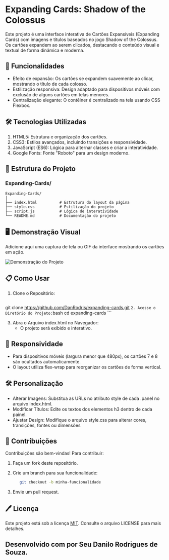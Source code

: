 # Expanding Cards: Shadow of the Colossus
Este projeto é uma interface interativa de Cartões Expansíveis (Expanding Cards) com imagens e títulos baseados no jogo Shadow of the Colossus. Os cartões expandem ao serem clicados, destacando o conteúdo visual e textual de forma dinâmica e moderna.

## 🚀 Funcionalidades
- Efeito de expansão: Os cartões se expandem suavemente ao clicar, mostrando o título de cada colosso.
- Estilização responsiva: Design adaptado para dispositivos móveis com exclusão de alguns cartões em telas menores.
- Centralização elegante: O contêiner é centralizado na tela usando CSS Flexbox.

## 🛠️ Tecnologias Utilizadas
1. HTML5: Estrutura e organização dos cartões.
2. CSS3: Estilos avançados, incluindo transições e responsividade.
3. JavaScript (ES6): Lógica para alternar classes e criar a interatividade.
4. Google Fonts: Fonte "Roboto" para um design moderno.

## 📂 Estrutura do Projeto

### Expanding-Cards/

   ```plaintext
Expanding-Cards/
│
├── index.html          # Estrutura do layout da página
├── style.css           # Estilização do projeto
├── script.js           # Lógica de interatividade
└── README.md           # Documentação do projeto
```

## 🖥️ Demonstração Visual
Adicione aqui uma captura de tela ou GIF da interface mostrando os cartões em ação.

![Demonstração do Projeto](./Expanding_cards.gif)

## 📋 Como Usar
1. Clone o Repositório:
    ```bash
git clone https://github.com/DanRodris/expanding-cards.git
    ```
2. Acesse o Diretório do Projeto:
    ```bash
    cd expanding-cards
    ```

3. Abra o Arquivo index.html no Navegador:
   - O projeto será exibido e interativo.

## 📱 Responsividade
- Para dispositivos móveis (largura menor que 480px), os cartões 7 e 8 são ocultados automaticamente.
- O layout utiliza flex-wrap para reorganizar os cartões de forma vertical.

## 🛠️ Personalização
- Alterar Imagens: Substitua as URLs no atributo style de cada .panel no arquivo index.html.
- Modificar Títulos: Edite os textos dos elementos h3 dentro de cada painel.
- Ajustar Design: Modifique o arquivo style.css para alterar cores, transições, fontes ou dimensões

## 🤝 Contribuições
Contribuições são bem-vindas! Para contribuir:

1. Faça um fork deste repositório.
2. Crie um branch para sua funcionalidade:
    ```bash
       git checkout -b minha-funcionalidade
    ```
    
3. Envie um pull request. 


## 🖊️ Licença
Este projeto está sob a licença [MIT](https://choosealicense.com/licenses/mit/). Consulte o arquivo LICENSE para mais detalhes.

## Desenvolvido com por Seu Danilo Rodrigues de Souza.
